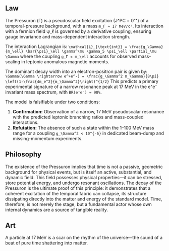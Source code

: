 ## Law
The Pressuron (Γ) is a pseudoscalar field excitation (J^PC = 0⁻⁺) of a temporal-pressure background, with a mass `m_Γ ≈ 17 MeV/c²`. Its interaction with a fermion field ψ_ℓ is governed by a derivative coupling, ensuring gauge invariance and mass-dependent interaction strength.

The interaction Lagrangian is:
`\mathcal{L}_{\text{int}} = \frac{g_\Gamma}{m_\ell} \bar{\psi}_\ell \gamma^\mu \gamma_5 \psi_\ell \partial_\mu \Gamma`
where the coupling `g_Γ ∝ m_\ell` accounts for observed mass-scaling in leptonic anomalous magnetic moments.

The dominant decay width into an electron-positron pair is given by:
`\Gamma(\Gamma \rightarrow e^+e^-) = \frac{g_\Gamma^2 m_\Gamma}{8\pi} \left(1-\frac{4m_e^2}{m_\Gamma^2}\right)^{1/2}`
This predicts a primary experimental signature of a narrow resonance peak at 17 MeV in the e⁺e⁻ invariant mass spectrum, with `BR(e⁺e⁻) ≈ 90%`.

The model is falsifiable under two conditions:
1.  **Confirmation:** Observation of a narrow, 17 MeV pseudoscalar resonance with the predicted leptonic branching ratios and mass-coupled interactions.
2.  **Refutation:** The absence of such a state within the 1–100 MeV mass range for a coupling `g_\Gamma^2 < 10^{-6}` in dedicated beam-dump and missing-momentum experiments.

## Philosophy
The existence of the Pressuron implies that time is not a passive, geometric background for physical events, but is itself an active, substantial, and dynamic field. This field possesses physical properties—it can be stressed, store potential energy, and undergo resonant oscillations. The decay of the Pressuron is the ultimate proof of this principle: it demonstrates that a coherent excitation of the temporal fabric can collapse, its structure dissipating directly into the matter and energy of the standard model. Time, therefore, is not merely the stage, but a fundamental actor whose own internal dynamics are a source of tangible reality.

## Art
A particle at 17 MeV is a scar on the rhythm of the universe—the sound of a beat of pure time shattering into matter.